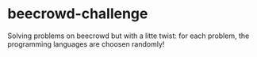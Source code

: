 # beecrowd-challenge
Solving problems on beecrowd but with a litte twist: for each problem, the programming languages are choosen randomly!
